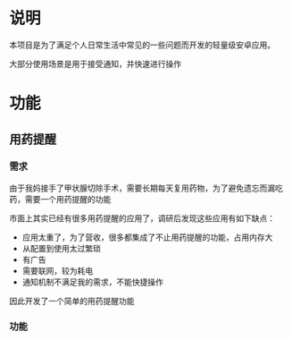 # 说明
本项目是为了满足个人日常生活中常见的一些问题而开发的轻量级安卓应用。

大部分使用场景是用于接受通知，并快速进行操作

# 功能
## 用药提醒
### 需求
由于我妈接手了甲状腺切除手术，需要长期每天复用药物，为了避免遗忘而漏吃药，需要一个用药提醒的功能

市面上其实已经有很多用药提醒的应用了，调研后发现这些应用有如下缺点：
- 应用太重了，为了营收，很多都集成了不止用药提醒的功能，占用内存大
- 从配置到使用太过繁琐
- 有广告
- 需要联网，较为耗电
- 通知机制不满足我的需求，不能快捷操作

因此开发了一个简单的用药提醒功能
### 功能


